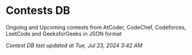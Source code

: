 # Contests DB

Ongoing and Upcoming contests from AtCoder, CodeChef, Codeforces, LeetCode and GeeksforGeeks in JSON format

*Contest DB last updated at Tue, Jul 23, 2024 3:42 AM*  
